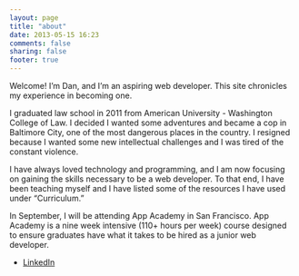 ```yaml
---
layout: page
title: "about"
date: 2013-05-15 16:23
comments: false
sharing: false
footer: true
---
```

<p>Welcome!  I’m Dan, and I’m an aspiring web developer.  This site chronicles my experience in becoming one.</p>
<p>I graduated law school in 2011 from American University - Washington College of Law.  I decided I wanted some adventures and became a cop in Baltimore City, one of the most dangerous places in the country.  I resigned because I wanted some new intellectual challenges and I was tired of the constant violence.</p>
<p>I have always loved technology and programming, and I am now focusing on gaining the skills necessary to be a web developer.  To that end, I have been teaching myself and I have listed some of the resources I have used under “Curriculum.”  </p>
<p>In September, I will be attending App Academy in San Francisco.  App Academy is a nine week intensive (110+ hours per week) course designed to ensure graduates have what it takes to be hired as a junior web developer.  </p>
<ul><li><a href="http://www.linkedin.com/in/dquan" title="Linked In" target="_self">LinkedIn</a></li>
</ul>

